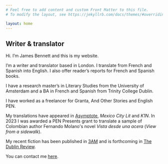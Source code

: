 ```yaml
---
# Feel free to add content and custom Front Matter to this file.
# To modify the layout, see https://jekyllrb.com/docs/themes/#overriding-theme-defaults

layout: home
---
```

## Writer & translator

Hi. I’m James Bennett and this is my website.

I’m a writer and translator based in London. I translate from French and Spanish into English. I also offer reader’s reports for French and Spanish books.

I have a research master’s in Literary Studies from the University of Amsterdam and a BA in French and Spanish from Trinity College Dublin.

I have worked as a freelancer for Granta, And Other Stories and English PEN. 

My translations have appeared in [Asymptote](https://www.asymptotejournal.com/blog/2019/06/25/translation-tuesday-he-who-is-worthy-of-love-by-abdellah-taia/), *Mexico City Lit* and *K1N*. In 2023 I was awarded a PEN Presents grant to translate a sample of Colombian author Fernando Molano's novel *Vista desde una acera* (*View from a sidewalk*).

My recent fiction has been published in [3AM](https://www.3ammagazine.com/3am/dignity/) and is forthcoming in [The Dublin Review](https://thedublinreview.com/).

You can contact me [here](mailto:seamasmacb@gmail.com).
